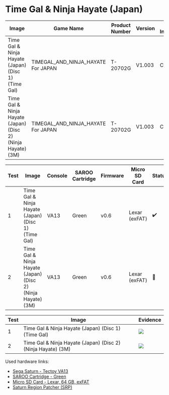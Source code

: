 # Time Gal & Ninja Hayate (Japan)

| Image                                                        | Game Name                          | Product Number | Version | Device Information | Area Code | Peripheral Code |
| ------------------------------------------------------------ | ---------------------------------- | -------------- | ------- | ------------------ | --------- | --------------- |
| Time Gal & Ninja Hayate (Japan) (Disc 1) (Time Gal)          | TIMEGAL_AND_NINJA_HAYATE For JAPAN | T-20702G       | V1.003  | CD-1/2             | J         | J               |
| Time Gal & Ninja Hayate (Japan) (Disc 2) (Ninja Hayate) (3M) | TIMEGAL_AND_NINJA_HAYATE For JAPAN | T-20702G       | V1.003  | CD-1/2             | J         | J               |

| Test | Image                                                        | Console | SAROO Cartridge | Firmware | Micro SD Card | Status             | Time Played |
| ---- | ------------------------------------------------------------ | ------- | --------------- | -------- | ------------- | ------------------ | ----------- |
| 1    | Time Gal & Ninja Hayate (Japan) (Disc 1) (Time Gal)          | VA13    | Green           | v0.6     | Lexar (exFAT) | :heavy_check_mark: | 32 minutes  |
| 2    | Time Gal & Ninja Hayate (Japan) (Disc 2) (Ninja Hayate) (3M) | VA13    | Green           | v0.6     | Lexar (exFAT) | :100:              | 22 minutes  |

| Test | Image                                                        | Evidence                                                                                         |
| ---- | ------------------------------------------------------------ | ------------------------------------------------------------------------------------------------ |
| 1    | Time Gal & Ninja Hayate (Japan) (Disc 1) (Time Gal)          | [![](https://img.youtube.com/vi/MjwE_TMHtu0/0.jpg)](https://www.youtube.com/watch?v=MjwE_TMHtu0) |
| 2    | Time Gal & Ninja Hayate (Japan) (Disc 2) (Ninja Hayate) (3M) | [![](https://img.youtube.com/vi/HzwkH7TIXIQ/0.jpg)](https://www.youtube.com/watch?v=HzwkH7TIXIQ) |

Used hardware links:

- [Sega Saturn - Tectoy VA13](../../../../Info/Consoles/VA13/README.md)
- [SAROO Cartridge - Green](../../../../Info/Cartridges/RetroGameParadiseStore/1.32F/README.md)
- [Micro SD Card - Lexar, 64 GB, exFAT](../../../../Info/SdCards/Lexar/64GB/exfat/README.md)
- [Saturn Region Patcher (SRP)](https://segaxtreme.net/resources/saturn-region-patcher.81/download)
